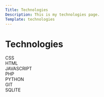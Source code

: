 ```yaml
---
Title: Technologies
Description: This is my technologies page.
Template: technologies
---
```


Technologies
==========================

<div class="box">
CSS
</div>

<div class="box">
HTML
</div>

<div class="box ">
JAVASCRIPT
</div>

<div class="box wide">
PHP
</div>

<div class="box">
PYTHON
</div>

<div class="box">
GIT
</div>

<div class="box seven7">
SQLITE
</div>